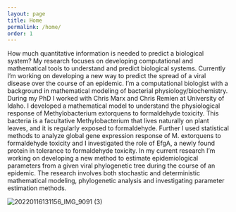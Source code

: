 ```yaml
---
layout: page
title: Home
permalink: /home/
order: 1
---
```


How much quantitative information is needed to predict a biological system? My research focuses on developing computational and mathematical tools to understand and predict biological systems. Currently I’m working on developing a new way to predict the spread of a viral disease over the course of an epidemic. I’m a computational biologist with a background in mathematical modeling of bacterial physiology/biochemistry. During my PhD I worked with Chris Marx and Chris Remien at University of Idaho. I developed a mathematical model to understand the physiological response of Methylobacterium extorquens to formaldehyde toxicity. This bacteria is a facultative Methylobacterium that lives naturally on plant leaves, and it is regularly exposed to formaldehyde. Further I used statistical methods to analyze global gene expression response of M. extorquens to formaldehyde toxicity and I investigated the role of EfgA, a newly found protein in tolerance to formaldehyde toxicity. In my current research I’m working on developing a new method to estimate epidemiological parameters from a given viral phylogenetic tree during the course of an epidemic. The research involves both stochastic and deterministic mathematical modeling, phylogenetic analysis and investigating parameter estimation methods.

![20220116131156_IMG_9091 (3)](https://user-images.githubusercontent.com/8561213/183986393-a7b2265f-eaed-49e0-9408-ab048c4016fd.jpg)
